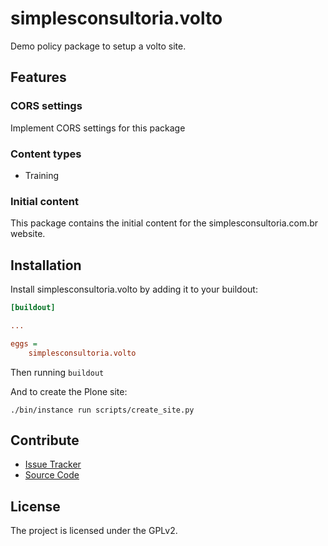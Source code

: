 # simplesconsultoria.volto

Demo policy package to setup a volto site.

## Features

### CORS settings

Implement CORS settings for this package

### Content types

- Training

### Initial content

This package contains the initial content for the simplesconsultoria.com.br website.

Installation
------------

Install simplesconsultoria.volto by adding it to your buildout:
```ini
[buildout]

...

eggs =
    simplesconsultoria.volto
```

Then running `buildout`

And to create the Plone site:

```shell
./bin/instance run scripts/create_site.py
```

## Contribute

- [Issue Tracker](https://github.com/simplesconsultoria/simplesconsultoria-volto/issues)
- [Source Code](https://github.com/simplesconsultoria/simplesconsultoria-volto/)

## License

The project is licensed under the GPLv2.
